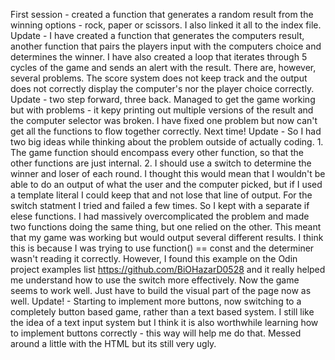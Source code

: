 First session - created a function that generates a random result from the winning options - rock, paper or scissors. I also linked it all to the index file.
Update - I have created a function that generates the computers result, another function that pairs the players input with the computers choice and determines the winner. I have also created a loop that iterates through 5 cycles of the game and sends an alert with the result. There are, however, several problems. The score system does not keep track and the output does not correctly display the computer's nor the player choice correctly. 
Update - two step forward, three back. Managed to get the game working but with problems - it kepy printing out multiple versions of the result and the computer selector was broken. I have fixed one problem but now can't get all the functions to flow together correctly. Next time!
Update - So I had two big ideas while thinking about the problem outside of actually coding. 1. The game function should encompass every other function, so that the other functions are just internal. 2. I should use a switch to determine the winner and loser of each round. I thought this would mean that I wouldn't be able to do an output of what the user and the computer picked, but if I used a template literal I could keep that and not lose that line of output. For the switch statment I tried and failed a few times. So I kept with a separate if elese functions. I had massively overcomplicated the problem and made two functions doing the same thing, but one relied on the other. This meant that my game was working but would output several different results. I think this is because I was trying to use function() == const and the determiner wasn't reading it correctly. However, I found this example on the Odin project examples list https://github.com/BiOHazarD0528 and it really helped me understand how to use the switch more effectively. Now the game seems to work well. Just have to build the visual part of the page now as well.
Update! - Starting to implement more buttons, now switching to a completely button based game, rather than a text based system. I still like the idea of a text input system but I think it is also worthwhile learning how to implement buttons correctly - this way will help me do that. Messed around a little with the HTML but its still very ugly. 